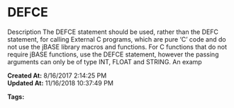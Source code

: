 # DEFCE

Description The DEFCE statement should be used, rather than the DEFC statement, for calling External C programs, which are pure ‘C’ code and do not use the jBASE library macros and functions. For C functions that do not require jBASE functions, use the DEFCE statement, however the passing arguments can only be of type INT, FLOAT and STRING. An examp  

**Created At:** 8/16/2017 2:14:25 PM  
**Updated At:** 11/16/2018 10:37:49 PM  

**Tags:**
<badge text='callc' vertical='middle' />
